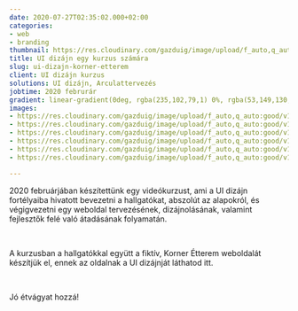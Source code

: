```yaml
---
date: 2020-07-27T02:35:02.000+02:00
categories:
- web
- branding
thumbnail: https://res.cloudinary.com/gazduig/image/upload/f_auto,q_auto:good/v1595812486/cms/PENS_samt9g.png
title: UI dizájn egy kurzus számára
slug: ui-dizajn-korner-etterem
client: UI dizájn kurzus
solutions: UI dizájn, Arculattervezés
jobtime: 2020 februrár
gradient: linear-gradient(0deg, rgba(235,102,79,1) 0%, rgba(53,149,130,0) 45%)
images:
- https://res.cloudinary.com/gazduig/image/upload/f_auto,q_auto:good/v1595857749/cms/Fooldal_ugfdza.jpg
- https://res.cloudinary.com/gazduig/image/upload/f_auto,q_auto:good/v1595810176/cms/Frame_103_hrziob.webp
- https://res.cloudinary.com/gazduig/image/upload/f_auto,q_auto:good/v1595810176/cms/Frame_101_u3pz08.webp
- https://res.cloudinary.com/gazduig/image/upload/f_auto,q_auto:good/v1595810175/cms/Frame_100_o4f4hw.webp
- https://res.cloudinary.com/gazduig/image/upload/f_auto,q_auto:good/v1595810175/cms/Frame_105_rew3qe.webp
- https://res.cloudinary.com/gazduig/image/upload/f_auto,q_auto:good/v1595810175/cms/Frame_104_f4dbib.webp

---
```

2020 februárjában készítettünk egy videókurzust, ami a UI dizájn fortélyaiba hivatott bevezetni a hallgatókat, abszolút az alapokról, és végigvezetni egy weboldal tervezésének, dizájnolásának, valamint fejlesztők felé való átadásának folyamatán.

<br>

A kurzusban a hallgatókkal együtt a fiktív, Korner Étterem weboldalát készítjük el, ennek az oldalnak a UI dizájnját láthatod itt.

<br>

Jó étvágyat hozzá!